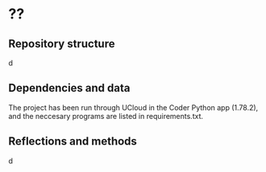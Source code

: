 # ??


## Repository structure
d
## Dependencies and data
The project has been run through UCloud in the Coder Python app (1.78.2), and the neccesary programs are listed in requirements.txt.



## Reflections and methods
d